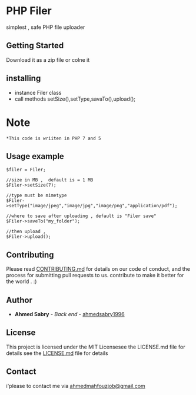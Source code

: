 # PHP Filer
simplest , safe PHP file uploader 

## Getting Started
Download it as a zip file or colne it

## installing 

* instance Filer class
* call methods setSize(),setType,savaTo(),upload();
# Note
```
*This code is wriiten in PHP 7 and 5

```
## Usage example
```
$filer = Filer;

//size in MB ,  default is = 1 MB 
$Filer->setSize(7);

//type must be mimetype
$Filer->setType("image/jpeg","image/jpg","image/png","application/pdf");  

//where to save after uploading , default is "Filer save"
$Filer->saveTo("my_folder");

//then upload , 
$Filer->upload();

```

## Contributing
Please read [CONTRIBUTING.md](https://gist.github.com/PurpleBooth/b24679402957c63ec426) for details on our code of conduct, and the process for submitting pull requests to us.
contribute to make it better for the world . :)

## Author
* **Ahmed Sabry** - *Back end* - [ahmedsabry1996](https://github.com/ahmedsabry1996)

## License
This project is licensed under the MIT Licensesee the LICENSE.md file for details
 see the [LICENSE.md](LICENSE.md) file for details
 
## Contact
i'please to contact me via ahmedmahfouzjob@gmail.com